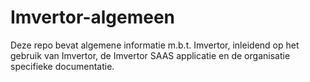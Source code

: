 # Imvertor-algemeen

Deze repo bevat algemene informatie m.b.t. Imvertor, inleidend op het gebruik van Imvertor, de Imvertor SAAS applicatie en de organisatie specifieke documentatie.
